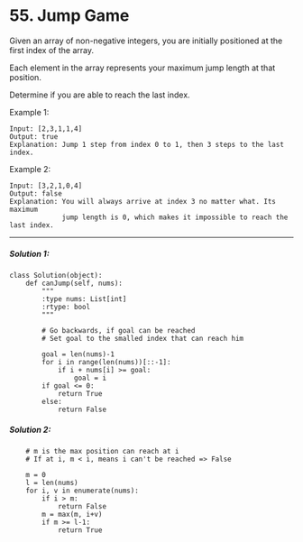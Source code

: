# 55. Jump Game




Given an array of non-negative integers, you are initially positioned at the first index of the array.

Each element in the array represents your maximum jump length at that position.

Determine if you are able to reach the last index.

Example 1:

    Input: [2,3,1,1,4]  
    Output: true  
    Explanation: Jump 1 step from index 0 to 1, then 3 steps to the last index.  

Example 2:

    Input: [3,2,1,0,4]  
    Output: false  
    Explanation: You will always arrive at index 3 no matter what. Its maximum
                 jump length is 0, which makes it impossible to reach the last index.



---

##### Solution 1:
    class Solution(object):
        def canJump(self, nums):
            """
            :type nums: List[int]
            :rtype: bool
            """
            
            # Go backwards, if goal can be reached
            # Set goal to the smalled index that can reach him
            
            goal = len(nums)-1
            for i in range(len(nums))[::-1]:
                if i + nums[i] >= goal:
                    goal = i
            if goal <= 0:
                return True
            else:
                return False



##### Solution 2:
	       
        # m is the max position can reach at i
        # If at i, m < i, means i can't be reached => False
        
        m = 0
        l = len(nums)
        for i, v in enumerate(nums):
            if i > m:
                return False
            m = max(m, i+v)
            if m >= l-1:
                return True